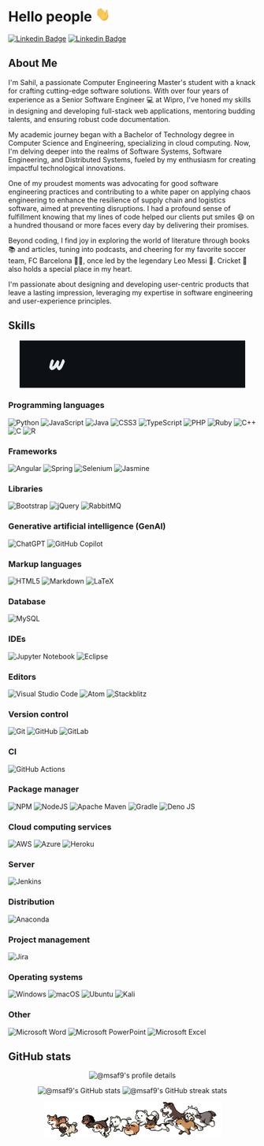 # Hello people <img src="resources/wave-hand.gif" width="30px" height="30px" />

<!-- **msaf9/msaf9** is a ✨ _special_ ✨ repository because its `README.md` (this file) appears on your GitHub profile. -->

<!-- LinkedIn and Gmail badges -->

[![Linkedin Badge](https://img.shields.io/badge/-msafarookhi-blue?style=flat-square&logo=Linkedin&logoColor=white&link=https://www.linkedin.com/in/msafarookhi/)](https://www.linkedin.com/in/msafarookhi/) [![Linkedin Badge](https://img.shields.io/badge/-Gmail-red?style=flat-square&logo=Gmail&logoColor=white&link=mailto:msafarookhi@gmail.com)](mailto:msafarookhi@gmail.com)

## About Me

<!-- Introduction about myself -->

I'm Sahil, a passionate Computer Engineering Master's student with a knack for crafting cutting-edge software solutions. With over four years of experience as a Senior Software Engineer :computer: at Wipro, I've honed my skills in designing and developing full-stack web applications, mentoring budding talents, and ensuring robust code documentation.

<!-- Academic background -->

My academic journey began with a Bachelor of Technology degree in Computer Science and Engineering, specializing in cloud computing. Now, I'm delving deeper into the realms of Software Systems, Software Engineering, and Distributed Systems, fueled by my enthusiasm for creating impactful technological innovations.

<!-- Achievements -->

One of my proudest moments was advocating for good software engineering practices and contributing to a white paper on applying chaos engineering to enhance the resilience of supply chain and logistics software, aimed at preventing disruptions. I had a profound sense of fulfillment knowing that my lines of code helped our clients put smiles :smile: on a hundred thousand or more faces every day by delivering their promises.

<!-- Hobbies -->

Beyond coding, I find joy in exploring the world of literature through books :books: and articles, tuning into podcasts, and cheering for my favorite soccer team, FC Barcelona :large_blue_circle::red_circle:, once led by the legendary Leo Messi :goat:. Cricket :cricket_game: also holds a special place in my heart.

<!-- Passion -->

I'm passionate about designing and developing user-centric products that leave a lasting impression, leveraging my expertise in software engineering and user-experience principles.

## Skills

<!-- Animated GIF displaying interests -->

<!-- This <picture> element dynamically serves different GIFs based on the user's preferred color scheme. 
- If the user's system preference is set to "dark mode," the "resources/interests-dark.gif" will be displayed.
- If the preference is "light mode," the "resources/interests-light.gif" will be displayed.
- The <img> element acts as a fallback, displaying the "dark" version by default if no preference is detected. -->

<p align="center">
<picture>
    <source media="(prefers-color-scheme: dark)" srcset="resources/interests-dark.gif">
    <source media="(prefers-color-scheme: light)" srcset="resources/interests-light.gif">
    <img alt="@msaf9's Interests" src="resources/interests-dark.gif">
  </picture>
</p>

### Programming languages

<!-- Badges for programming languages -->

![Python](https://img.shields.io/badge/python-3670A0?style=for-the-badge&logo=python&logoColor=ffdd54) ![JavaScript](https://img.shields.io/badge/javascript-%23323330.svg?style=for-the-badge&logo=javascript&logoColor=%23F7DF1E) ![Java](https://img.shields.io/badge/java-%23ED8B00.svg?style=for-the-badge&logo=openjdk&logoColor=white) ![CSS3](https://img.shields.io/badge/css3-%231572B6.svg?style=for-the-badge&logo=css3&logoColor=white) ![TypeScript](https://img.shields.io/badge/typescript-%23007ACC.svg?style=for-the-badge&logo=typescript&logoColor=white) ![PHP](https://img.shields.io/badge/php-%23777BB4.svg?style=for-the-badge&logo=php&logoColor=white) ![Ruby](https://img.shields.io/badge/ruby-%23CC342D.svg?style=for-the-badge&logo=ruby&logoColor=white) ![C++](https://img.shields.io/badge/c++-%2300599C.svg?style=for-the-badge&logo=c%2B%2B&logoColor=white) ![C](https://img.shields.io/badge/c-%2300599C.svg?style=for-the-badge&logo=c&logoColor=white) ![R](https://img.shields.io/badge/r-%23276DC3.svg?style=for-the-badge&logo=r&logoColor=white)

### Frameworks

<!-- Badges for frameworks -->

![Angular](https://img.shields.io/badge/angular-%23DD0031.svg?style=for-the-badge&logo=angular&logoColor=white) ![Spring](https://img.shields.io/badge/spring-%236DB33F.svg?style=for-the-badge&logo=spring&logoColor=white) ![Selenium](https://img.shields.io/badge/-selenium-%43B02A?style=for-the-badge&logo=selenium&logoColor=white) ![Jasmine](https://img.shields.io/badge/jasmine-%238A4182.svg?style=for-the-badge&logo=jasmine&logoColor=white)

### Libraries

<!-- Badges for additional libraries -->

![Bootstrap](https://img.shields.io/badge/bootstrap-%238511FA.svg?style=for-the-badge&logo=bootstrap&logoColor=white) ![jQuery](https://img.shields.io/badge/jquery-%230769AD.svg?style=for-the-badge&logo=jquery&logoColor=white) ![RabbitMQ](https://img.shields.io/badge/Rabbitmq-FF6600?style=for-the-badge&logo=rabbitmq&logoColor=white)

### Generative artificial intelligence (GenAI)

<!-- Badges for generative artificial intelligence -->

![ChatGPT](https://img.shields.io/badge/ChatGPT-74aa9c?style=for-the-badge&logo=openai&logoColor=white) ![GitHub Copilot](https://img.shields.io/badge/github%20copilot-000000?style=for-the-badge&logo=githubcopilot&logoColor=white)

### Markup languages

<!-- Badges for markup languages -->

![HTML5](https://img.shields.io/badge/html5-%23E34F26.svg?style=for-the-badge&logo=html5&logoColor=white) ![Markdown](https://img.shields.io/badge/markdown-%23000000.svg?style=for-the-badge&logo=markdown&logoColor=white) ![LaTeX](https://img.shields.io/badge/latex-%23008080.svg?style=for-the-badge&logo=latex&logoColor=white)


### Database

<!-- Badges for databases -->

![MySQL](https://img.shields.io/badge/mysql-4479A1.svg?style=for-the-badge&logo=mysql&logoColor=white)

### IDEs

<!-- Badges for IDEs -->

![Jupyter Notebook](https://img.shields.io/badge/jupyter-%23FA0F00.svg?style=for-the-badge&logo=jupyter&logoColor=white) ![Eclipse](https://img.shields.io/badge/Eclipse-FE7A16.svg?style=for-the-badge&logo=Eclipse&logoColor=white)

### Editors

<!-- Badges for editors -->

![Visual Studio Code](https://img.shields.io/badge/Visual%20Studio%20Code-0078d7.svg?style=for-the-badge&logo=visual-studio-code&logoColor=white) ![Atom](https://img.shields.io/badge/Atom-%2366595C.svg?style=for-the-badge&logo=atom&logoColor=white) ![Stackblitz](https://img.shields.io/badge/Stackblitz-fff?style=for-the-badge&logo=Stackblitz&logoColor=1389FD)

### Version control

<!-- Badges for version control -->

![Git](https://img.shields.io/badge/git-%23F05033.svg?style=for-the-badge&logo=git&logoColor=white) ![GitHub](https://img.shields.io/badge/github-%23121011.svg?style=for-the-badge&logo=github&logoColor=white) ![GitLab](https://img.shields.io/badge/gitlab-%23181717.svg?style=for-the-badge&logo=gitlab&logoColor=white)

### CI

<!-- Badges for CI -->

![GitHub Actions](https://img.shields.io/badge/github%20actions-%232671E5.svg?style=for-the-badge&logo=githubactions&logoColor=white)

### Package manager

<!-- Badges for package managers -->

![NPM](https://img.shields.io/badge/NPM-%23CB3837.svg?style=for-the-badge&logo=npm&logoColor=white) ![NodeJS](https://img.shields.io/badge/node.js-6DA55F?style=for-the-badge&logo=node.js&logoColor=white) ![Apache Maven](https://img.shields.io/badge/Apache%20Maven-C71A36?style=for-the-badge&logo=Apache%20Maven&logoColor=white) ![Gradle](https://img.shields.io/badge/Gradle-02303A.svg?style=for-the-badge&logo=Gradle&logoColor=white) ![Deno JS](https://img.shields.io/badge/deno%20js-000000?style=for-the-badge&logo=deno&logoColor=white)

### Cloud computing services

<!-- Badges for cloud computing services -->

![AWS](https://img.shields.io/badge/AWS-%23FF9900.svg?style=for-the-badge&logo=amazon-aws&logoColor=white) ![Azure](https://img.shields.io/badge/azure-%230072C6.svg?style=for-the-badge&logo=microsoftazure&logoColor=white) ![Heroku](https://img.shields.io/badge/heroku-%23430098.svg?style=for-the-badge&logo=heroku&logoColor=white)

### Server

<!-- Badges for servers -->

![Jenkins](https://img.shields.io/badge/jenkins-%232C5263.svg?style=for-the-badge&logo=jenkins&logoColor=white)

### Distribution

<!-- Badges for distribution -->

![Anaconda](https://img.shields.io/badge/Anaconda-%2344A833.svg?style=for-the-badge&logo=anaconda&logoColor=white)

### Project management

<!-- Badges for project management -->

![Jira](https://img.shields.io/badge/jira-%230A0FFF.svg?style=for-the-badge&logo=jira&logoColor=white)

### Operating systems

<!-- Badges for operating systems -->

![Windows](https://img.shields.io/badge/Windows-0078D6?style=for-the-badge&logo=windows&logoColor=white) ![macOS](https://img.shields.io/badge/mac%20os-000000?style=for-the-badge&logo=macos&logoColor=F0F0F0) ![Ubuntu](https://img.shields.io/badge/Ubuntu-E95420?style=for-the-badge&logo=ubuntu&logoColor=white) ![Kali](https://img.shields.io/badge/Kali-268BEE?style=for-the-badge&logo=kalilinux&logoColor=white)

### Other

<!-- Badges for other tools -->

![Microsoft Word](https://img.shields.io/badge/Microsoft_Word-2B579A?style=for-the-badge&logo=microsoft-word&logoColor=white) ![Microsoft PowerPoint](https://img.shields.io/badge/Microsoft_PowerPoint-B7472A?style=for-the-badge&logo=microsoft-powerpoint&logoColor=white) ![Microsoft Excel](https://img.shields.io/badge/Microsoft_Excel-217346?style=for-the-badge&logo=microsoft-excel&logoColor=white)

<!-- Stats -->

## GitHub stats

<!-- Display GitHub profile details, stats, and streak -->

<p align="center">
  <picture>
    <source media="(prefers-color-scheme: dark)" srcset="https://github-profile-summary-cards.vercel.app/api/cards/profile-details?username=msaf9&theme=github_dark&hide_border=true">
    <source media="(prefers-color-scheme: light)" srcset="https://github-profile-summary-cards.vercel.app/api/cards/profile-details?username=msaf9&hide_border=true">
    <img alt="@msaf9's profile details" src="https://github-profile-summary-cards.vercel.app/api/cards/profile-details?username=msaf9&theme=github_dark&hide_border=true">
  </picture>
</p>

<p align="center">
  <picture>
    <source width="49.5%" media="(prefers-color-scheme: dark)" srcset="https://github-readme-stats.vercel.app/api?username=msaf9&show_icons=true&hide_border=true&theme=github_dark">
    <source width="49.5%" media="(prefers-color-scheme: light)" srcset="https://github-readme-stats.vercel.app/api?username=msaf9&show_icons=true&hide_border=true&theme=github_light">
    <img alt="@msaf9's GitHub stats" src="https://github-readme-stats.vercel.app/api?username=msaf9&show_icons=true&hide_border=true&theme=github_dark">
  </picture>
  <picture>
    <source width="49.5%" media="(prefers-color-scheme: dark)" srcset="https://streak-stats.demolab.com/?user=msaf9&theme=github_dark_blue&hide_border=true">
    <source width="49.5%" media="(prefers-color-scheme: light)" srcset="https://streak-stats.demolab.com/?user=msaf9&theme=github_light_blue&hide_border=true">
    <img alt="@msaf9's GitHub streak stats" src="https://streak-stats.demolab.com/?user=msaf9&theme=github_dark_blue&hide_border=true">
  </picture>
</p>

<p align="center">
<img src="resources/dog-cute.gif" />
</p>

